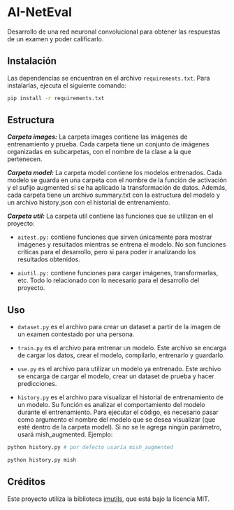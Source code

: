 # AI-NetEval

Desarrollo de una red neuronal convolucional para obtener las respuestas de un examen y poder calificarlo.

## Instalación

Las dependencias se encuentran en el archivo `requirements.txt`. Para instalarlas, ejecuta el siguiente comando:

```bash
pip install -r requirements.txt
```

## Estructura

***Carpeta images:*** La carpeta images contiene las imágenes de entrenamiento y prueba. Cada carpeta tiene un conjunto de imágenes organizadas en subcarpetas, con el nombre de la clase a la que pertenecen.

***Carpeta model:*** La carpeta model contiene los modelos entrenados. Cada modelo se guarda en una carpeta con el nombre de la función de activación y el sufijo augmented si se ha aplicado la transformación de datos. Además, cada carpeta tiene un archivo summary.txt con la estructura del modelo y un archivo history.json con el historial de entrenamiento.

***Carpeta util:*** La carpeta util contiene las funciones que se utilizan en el proyecto:

- ```aitest.py:``` contiene funciones que sirven únicamente para mostrar imágenes y resultados mientras se entrena el modelo. No son funciones críticas para el desarrollo, pero sí para poder ir analizando los resultados obtenidos.

- ```aiutil.py:``` contiene funciones para cargar imágenes, transformarlas, etc. Todo lo relacionado con lo necesario para el desarrollo del proyecto.

## Uso

- ```dataset.py``` es el archivo para crear un dataset a partir de la imagen de un examen contestado por una persona.

- ```train.py``` es el archivo para entrenar un modelo. Este archivo se encarga de cargar los datos, crear el modelo, compilarlo, entrenarlo y guardarlo.

- ```use.py``` es el archivo para utilizar un modelo ya entrenado. Este archivo se encarga de cargar el modelo, crear un dataset de prueba y hacer predicciones.

- ```history.py``` es el archivo para visualizar el historial de entrenamiento de un modelo. Su función es analizar el comportamiento del modelo durante el entrenamiento. Para ejecutar el código, es necesario pasar como argumento el nombre del modelo que se desea visualizar (que esté dentro de la carpeta model). Si no se le agrega ningún parámetro, usará mish_augmented. Ejemplo:

```bash
python history.py # por defecto usaría mish_augmented
```

```bash
python history.py mish
```

## Créditos

Este proyecto utiliza la biblioteca [imutils](https://github.com/PyImageSearch/imutils), que está bajo la licencia MIT.
